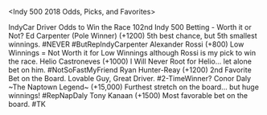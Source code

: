 <Indy 500 2018 Odds, Picks, and Favorites>  
  <tr>
    <th>IndyCar Driver</th>
    <th>Odds to Win the Race</th>
    <th>102nd Indy 500 Betting - Worth it or Not?</th> 
  </tr>
  <tr>
    <td>Ed Carpenter (Pole Winner)</td>
    <td>(+1200)</td>
    <td>5th best chance, but 5th smallest winnings. #NEVER #ButRepIndyCarpenter</td>
  </tr>
  <tr>
    <td>Alexander Rossi</td>
    <td>(+800)</td>
    <td>Low Winnings = Not Worth it for Low Winnings although Rossi is my pick to win the race.</td>
  </tr>
  <tr>
    <td>Helio Castroneves</td>
    <td>(+1000)</td>
    <td>I Will Never Root for Helio... let alone bet on him. #NotSoFastMyFriend</td>
  </tr>
  <tr>
    <td>Ryan Hunter-Reay</td>
    <td>(+1200)</td>
    <td>2nd Favorite Bet on the Board. Lovable Guy, Great Driver. #2-TimeWinner?</td>
  </tr>
  <tr>
    <td>Conor Daly ~The Naptown Legend~</td>
    <td>(+15,000)</td>
    <td>Furthest stretch on the board... but huge winnings! #RepNapDaly</td>
  </tr>
  <tr>
    <td>Tony Kanaan</td>
    <td>(+1500)</td>
    <td>Most favorable bet on the board. #TK</td>
</table>
